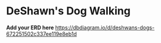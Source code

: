 # DeShawn's Dog Walking
**Add your ERD here**
https://dbdiagram.io/d/deshwans-dogs-672251502c337ee119e8eb1d
